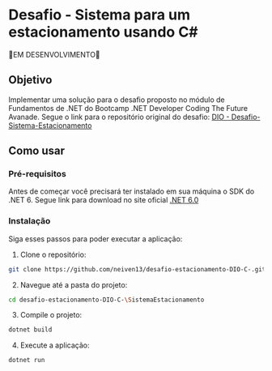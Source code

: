 # Desafio - Sistema para um estacionamento usando C#
🚧EM DESENVOLVIMENTO🚧
## Objetivo
Implementar uma solução para o desafio proposto no módulo de Fundamentos de .NET do Bootcamp .NET Developer Coding The Future Avanade.
Segue o link para o repositório original do desafio: [DIO - Desafio-Sistema-Estacionamento](https://github.com/digitalinnovationone/trilha-net-fundamentos-desafio/tree/main)

## Como usar

### Pré-requisitos
Antes de começar você precisará ter instalado em sua máquina o SDK do .NET 6.
Segue link para download no site oficial [.NET 6.0](https://dotnet.microsoft.com/pt-br/download/dotnet/6.0)

### Instalação 

Siga esses passos para poder executar a aplicação:

1. Clone o repositório:
```bash
git clone https://github.com/neiven13/desafio-estacionamento-DIO-C-.git
```
2. Navegue até a pasta do projeto:
```bash
cd desafio-estacionamento-DIO-C-\SistemaEstacionamento
```
3. Compile o projeto:
```bash
dotnet build
```
4. Execute a aplicação:
```bash
dotnet run
```